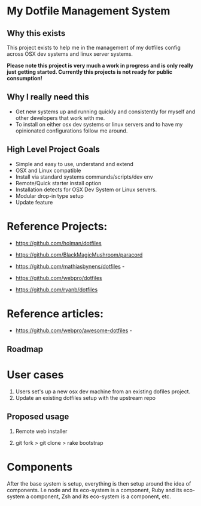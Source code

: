 # My Dotfile Management System

## Why this exists

This project exists to help me in the management of my dotfiles config across OSX dev systems and linux server systems.

**Please note this project is very much a work in progress and is only really just getting started. Currently this projects is not ready for public consumption!**

## Why I really need this

- Get new systems up and running quickly and consistently for myself and other developers that work with me.
- To install on either osx dev systems or linux servers and to have my opinionated configurations follow me around.

## High Level Project Goals

- Simple and easy to use, understand and extend
- OSX and Linux compatible
- Install via standard systems commands/scripts/dev env
- Remote/Quick starter install option
- Installation detects for OSX Dev System or Linux servers.
- Modular drop-in type setup
- Update feature

# Reference Projects:

- <https://github.com/holman/dotfiles>

- <https://github.com/BlackMagicMushroom/paracord>

- <https://github.com/mathiasbynens/dotfiles> -

- <https://github.com/webpro/dotfiles>

- <https://github.com/ryanb/dotfiles>

# Reference articles:

- <https://github.com/webpro/awesome-dotfiles> -

## Roadmap

# User cases

1. Users set's up a new osx dev machine from an existing dofiles project.
2. Update an existing dotfiles setup with the upstream repo

## Proposed usage

1. Remote web installer

2. git fork > git clone > rake bootstrap

# Components

After the base system is setup, everything is then setup around the idea of components. I.e node and its eco-system is a component, Ruby and its eco-system a component, Zsh and its eco-system is a component, etc.
